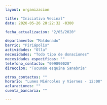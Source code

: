 ```yaml
---
layout: organizacion

title: "Iniciativa Vecinal"
date: 2020-05-26 20:22:32 -0300

fecha_actualizacion: "2/05/2020"

departamento: "Maldonado"
barrio: "Piriápolis"
actividades: "Olla"
necesidades: "Todo tipo de donaciones"
necesidades_especificas: ""
telefono_contacto: "099890028"
direccion: "Tucumán esquina Sanabria"

otros_contactos: ""
horario: "Lunes Miércoles y Viernes - 12:00"
aclaraciones: ""
cuenta_bancaria: ""

---
```

